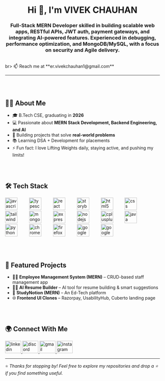 <h1 align="center">Hi 👋, I'm VIVEK CHAUHAN</h1>
<h3 align="center">
Full-Stack MERN Developer skilled in building scalable web apps, RESTful APIs, JWT auth, payment gateways, and integrating AI-powered features.  
Experienced in debugging, performance optimization, and MongoDB/MySQL, with a focus on security and Agile delivery.
</h3>
  <br>br>
📫 Reach me at **er.vivekchauhan1@gmail.com**
</h3>

---

<br/><br/>

## 👨‍💻 About Me  
- 🎓 B.Tech CSE, graduating in **2026**  
- 💻 Passionate about **MERN Stack Development, Backend Engineering, and AI**  
- 🚀 Building projects that solve **real-world problems**  
- 📚 Learning DSA + Development for placements  
- ⚡ Fun fact: I love Lifting Weights daily, staying active, and pushing my limits!  

<br/><br/>

## 🛠️ Tech Stack  

<div align="left">
  <img src="https://cdn.jsdelivr.net/gh/devicons/devicon/icons/javascript/javascript-original.svg" height="40" alt="javascript" />
  <img width="30" />
  <img src="https://cdn.jsdelivr.net/gh/devicons/devicon/icons/typescript/typescript-original.svg" height="40" alt="typescript" />
  <img width="30" />
  <img src="https://cdn.jsdelivr.net/gh/devicons/devicon/icons/react/react-original.svg" height="40" alt="react" />
  <img width="30" />
  <img src="https://cdn.jsdelivr.net/gh/devicons/devicon/icons/storybook/storybook-original.svg" height="40" alt="storybook" />
  <img width="30" />
  <img src="https://cdn.jsdelivr.net/gh/devicons/devicon/icons/html5/html5-original.svg" height="40" alt="html5" />
  <img width="30" />
  <img src="https://cdn.jsdelivr.net/gh/devicons/devicon/icons/css3/css3-original.svg" height="40" alt="css" />
  <img width="30" />
  <img src="https://cdn.jsdelivr.net/gh/devicons/devicon/icons/tailwindcss/tailwindcss-original-wordmark.svg" height="40" alt="tailwindcss" />
  <img width="30" />
  <img src="https://cdn.jsdelivr.net/gh/devicons/devicon/icons/mongodb/mongodb-original.svg" height="40" alt="mongodb" />
  <img width="30" />
  <img src="https://cdn.jsdelivr.net/gh/devicons/devicon/icons/express/express-original.svg" height="40" alt="express" />
  <img width="30" />
  <img src="https://cdn.jsdelivr.net/gh/devicons/devicon/icons/nodejs/nodejs-original.svg" height="40" alt="nodejs" />
  <img width="30" />
  <img src="https://cdn.jsdelivr.net/gh/devicons/devicon/icons/cplusplus/cplusplus-original.svg" height="40" alt="cplusplus" />
  <img width="30" />
  <img src="https://cdn.jsdelivr.net/gh/devicons/devicon/icons/java/java-original.svg" height="40" alt="java" />
  <img width="30" />
  <img src="https://cdn.jsdelivr.net/gh/devicons/devicon/icons/python/python-original.svg" height="40" alt="python" />
  <img width="30" />
  <img src="https://cdn.jsdelivr.net/gh/devicons/devicon/icons/chrome/chrome-original.svg" height="40" alt="chrome" />
  <img width="30" />
  <img src="https://cdn.jsdelivr.net/gh/devicons/devicon/icons/firefox/firefox-original.svg" height="40" alt="firefox" />
  <img width="30" />
  <img src="https://cdn.jsdelivr.net/gh/devicons/devicon/icons/google/google-original.svg" height="40" alt="google" />
  <img width="30" />
  <img src="https://cdn.jsdelivr.net/gh/devicons/devicon/icons/googlecloud/googlecloud-original.svg" height="40" alt="googlecloud" />
</div>

<br/><br/>

## 📌 Featured Projects  

- 👨‍💼 **Employee Management System (MERN)** – CRUD-based staff management app  
- 🧑‍💻 **AI Resume Builder** – AI tool for resume building & smart suggestions  
- 🚖 **StudyNotion (MERN)** – An Ed-Tech platform  
- 🌐 **Frontend UI Clones** – Razorpay, UsabilityHub, Cuberto landing page  

<br/><br/>


## 🌍 Connect With Me  

<div align="left">
  <a href="https://linkedin.com/in/vivek004">
    <img src="https://raw.githubusercontent.com/maurodesouza/profile-readme-generator/master/src/assets/icons/social/linkedin/default.svg" width="52" height="40" alt="linkedin" />
  </a>
  <a href="https://discord.com/users/vivek004">
    <img src="https://raw.githubusercontent.com/maurodesouza/profile-readme-generator/master/src/assets/icons/social/discord/default.svg" width="52" height="40" alt="discord" />
  </a>
  <a href="mailto:er.vivekchauhan1@gmail.com">
    <img src="https://raw.githubusercontent.com/maurodesouza/profile-readme-generator/master/src/assets/icons/social/gmail/default.svg" width="52" height="40" alt="gmail" />
  </a>
  <a href="https://instagram.com/chauhan_vivek004">
    <img src="https://raw.githubusercontent.com/maurodesouza/profile-readme-generator/master/src/assets/icons/social/instagram/default.svg" width="52" height="40" alt="instagram" />
  </a>
</div>

---

⭐ *Thanks for stopping by! Feel free to explore my repositories and drop a ⭐ if you find something useful.*  
